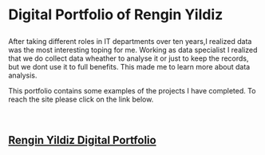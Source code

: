 
<h1>

Digital Portfolio of Rengin Yildiz
  
 </h1>
After taking different roles in IT departments over ten years,I realized data was the most interesting toping for me.  Working as data specialist I realized that  we do collect data wheather to analyse it or just to keep the records, but we dont use it to full benefits. This made me to learn more about data analysis. 


This portfolio contains some examples of the projects I have completed. To reach the site please click on the link below.


<br>

<h2>

[Rengin Yildiz Digital Portfolio](https://4renginy.github.io/rydigitalresume.io/)


  
  </h2>

